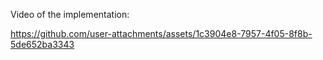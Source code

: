 Video of the implementation:


https://github.com/user-attachments/assets/1c3904e8-7957-4f05-8f8b-5de652ba3343

